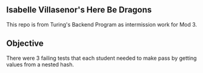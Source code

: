 ## Isabelle Villasenor's Here Be Dragons

This repo is from Turing's Backend Program as intermission work for Mod 3. 

## Objective 

There were 3 failing tests that each student needed to make pass by getting values from a nested hash. 